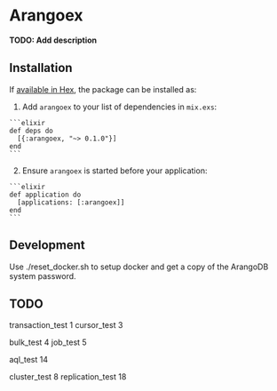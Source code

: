 # Arangoex

**TODO: Add description**

## Installation

If [available in Hex](https://hex.pm/docs/publish), the package can be installed as:

  1. Add `arangoex` to your list of dependencies in `mix.exs`:

    ```elixir
    def deps do
      [{:arangoex, "~> 0.1.0"}]
    end
    ```

  2. Ensure `arangoex` is started before your application:

    ```elixir
    def application do
      [applications: [:arangoex]]
    end
    ```

## Development

Use ./reset_docker.sh to setup docker and get a copy of the ArangoDB
system password.


## TODO

transaction_test 1
cursor_test 3

bulk_test 4
job_test 5

aql_test 14

cluster_test 8
replication_test 18
